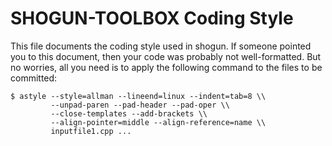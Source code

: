 # SHOGUN-TOOLBOX Coding Style

This file documents the coding style used in shogun.  If someone pointed
you to this document, then your code was probably not well-formatted.
But no worries, all you need is to apply the following command to the
files to be committed:

```
$ astyle --style=allman --lineend=linux --indent=tab=8 \\
         --unpad-paren --pad-header --pad-oper \\
         --close-templates --add-brackets \\
         --align-pointer=middle --align-reference=name \\
         inputfile1.cpp ...
```
